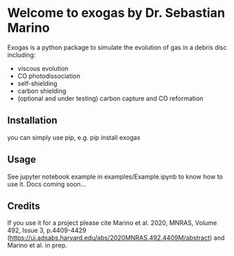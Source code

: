 # Welcome to exogas by Dr. Sebastian Marino

Exogas is a python package to simulate the evolution of gas in a debris disc including:

- viscous evolution
- CO photodissociation
- self-shielding
- carbon shielding
- (optional and under testing) carbon capture and CO reformation

## Installation

you can simply use pip, e.g. pip install exogas

## Usage

See jupyter notebook example in examples/Example.ipynb to know how to use it. Docs coming soon...

## Credits

If you use it for a project please cite Marino et al. 2020, MNRAS, Volume 492, Issue 3, p.4409-4429 (https://ui.adsabs.harvard.edu/abs/2020MNRAS.492.4409M/abstract) and Marino et al. in prep.